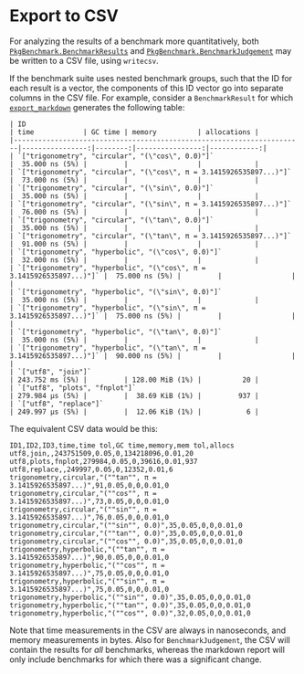# Export to CSV

For analyzing the results of a benchmark more quantitatively, both [`PkgBenchmark.BenchmarkResults`](@ref) and  [`PkgBenchmark.BenchmarkJudgement`](@ref) may be written to a CSV file, using `writecsv`.

If the benchmark suite uses nested benchmark groups, such that the ID for each result is a vector, the components of this ID vector go into separate columns in the CSV file. For example, consider a `BenchmarkResult` for which [`export_markdown`](@ref) generates the following table:

```
| ID                                                                    | time            | GC time | memory          | allocations |
|-----------------------------------------------------------------------|----------------:|--------:|----------------:|------------:|
| `["trigonometry", "circular", "(\"cos\", 0.0)"]`                      |  35.000 ns (5%) |         |                 |             |
| `["trigonometry", "circular", "(\"cos\", π = 3.1415926535897...)"]`   |  73.000 ns (5%) |         |                 |             |
| `["trigonometry", "circular", "(\"sin\", 0.0)"]`                      |  35.000 ns (5%) |         |                 |             |
| `["trigonometry", "circular", "(\"sin\", π = 3.1415926535897...)"]`   |  76.000 ns (5%) |         |                 |             |
| `["trigonometry", "circular", "(\"tan\", 0.0)"]`                      |  35.000 ns (5%) |         |                 |             |
| `["trigonometry", "circular", "(\"tan\", π = 3.1415926535897...)"]`   |  91.000 ns (5%) |         |                 |             |
| `["trigonometry", "hyperbolic", "(\"cos\", 0.0)"]`                    |  32.000 ns (5%) |         |                 |             |
| `["trigonometry", "hyperbolic", "(\"cos\", π = 3.1415926535897...)"]` |  75.000 ns (5%) |         |                 |             |
| `["trigonometry", "hyperbolic", "(\"sin\", 0.0)"]`                    |  35.000 ns (5%) |         |                 |             |
| `["trigonometry", "hyperbolic", "(\"sin\", π = 3.1415926535897...)"]` |  75.000 ns (5%) |         |                 |             |
| `["trigonometry", "hyperbolic", "(\"tan\", 0.0)"]`                    |  35.000 ns (5%) |         |                 |             |
| `["trigonometry", "hyperbolic", "(\"tan\", π = 3.1415926535897...)"]` |  90.000 ns (5%) |         |                 |             |
| `["utf8", "join"]`                                                    | 243.752 ms (5%) |         | 128.00 MiB (1%) |          20 |
| `["utf8", "plots", "fnplot"]`                                         | 279.984 μs (5%) |         |  38.69 KiB (1%) |         937 |
| `["utf8", "replace"]`                                                 | 249.997 μs (5%) |         |  12.06 KiB (1%) |           6 |
```

The equivalent CSV data would be this:

```
ID1,ID2,ID3,time,time tol,GC time,memory,mem tol,allocs
utf8,join,,243751509,0.05,0,134218096,0.01,20
utf8,plots,fnplot,279984,0.05,0,39616,0.01,937
utf8,replace,,249997,0.05,0,12352,0.01,6
trigonometry,circular,"(""tan"", π = 3.1415926535897...)",91,0.05,0,0,0.01,0
trigonometry,circular,"(""cos"", π = 3.1415926535897...)",73,0.05,0,0,0.01,0
trigonometry,circular,"(""sin"", π = 3.1415926535897...)",76,0.05,0,0,0.01,0
trigonometry,circular,"(""sin"", 0.0)",35,0.05,0,0,0.01,0
trigonometry,circular,"(""tan"", 0.0)",35,0.05,0,0,0.01,0
trigonometry,circular,"(""cos"", 0.0)",35,0.05,0,0,0.01,0
trigonometry,hyperbolic,"(""tan"", π = 3.1415926535897...)",90,0.05,0,0,0.01,0
trigonometry,hyperbolic,"(""cos"", π = 3.1415926535897...)",75,0.05,0,0,0.01,0
trigonometry,hyperbolic,"(""sin"", π = 3.1415926535897...)",75,0.05,0,0,0.01,0
trigonometry,hyperbolic,"(""sin"", 0.0)",35,0.05,0,0,0.01,0
trigonometry,hyperbolic,"(""tan"", 0.0)",35,0.05,0,0,0.01,0
trigonometry,hyperbolic,"(""cos"", 0.0)",32,0.05,0,0,0.01,0
```

Note that time measurements in the CSV are always in nanoseconds, and memory measurements in bytes. Also for `BenchmarkJudgement`, the CSV will contain the results for *all* benchmarks, whereas the markdown report will only include benchmarks for which there was a significant change.
